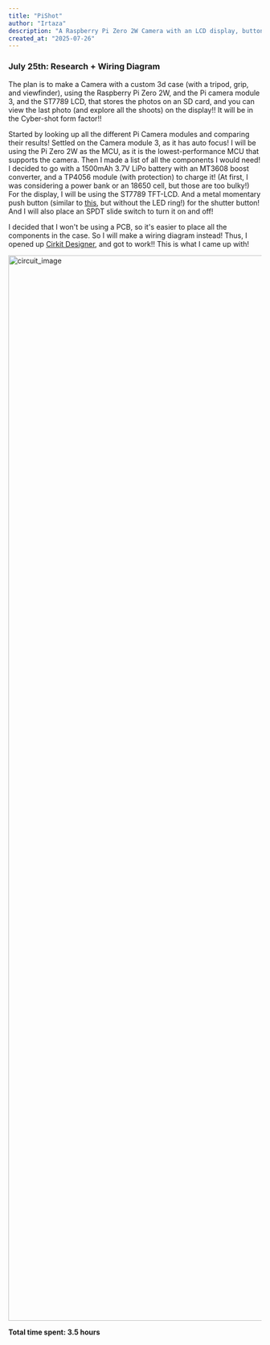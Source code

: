 ```yaml
---
title: "PiShot"
author: "Irtaza"
description: "A Raspberry Pi Zero 2W Camera with an LCD display, buttons, and a custom case!"
created_at: "2025-07-26"
---
```


### July 25th: Research + Wiring Diagram
The plan is to make a Camera with a custom 3d case (with a tripod, grip, and viewfinder), using the Raspberry Pi Zero 2W, and the Pi camera module 3, and the ST7789 LCD, that stores the photos on an SD card, and you can view the last photo (and explore all the shoots) on the display!! It will be in the Cyber-shot form factor!!

Started by looking up all the different Pi Camera modules and comparing their results! Settled on the Camera module 3, as it has auto focus! I will be using the Pi Zero 2W as the MCU, as it is the lowest-performance MCU that supports the camera. 
Then I made a list of all the components I would need! I decided to go with a 1500mAh 3.7V LiPo battery with an MT3608 boost converter, and a TP4056 module (with protection) to charge it! (At first, I was considering a power bank or an 18650 cell, but those are too bulky!)
For the display, I will be using the ST7789 TFT-LCD. And a metal momentary push button (similar to [this](https://www.adafruit.com/product/558), but without the LED ring!) for the shutter button! And I will also place an SPDT slide switch to turn it on and off!

I decided that I won't be using a PCB, so it's easier to place all the components in the case. So I will make a wiring diagram instead! Thus, I opened up [Cirkit Designer](https://app.cirkitdesigner.com/), and got to work!! This is what I came up with!

<img width="3000" height="2114" alt="circuit_image" src="https://github.com/user-attachments/assets/a3ad78c9-99e0-4964-ba3e-49aed0464589" />

**Total time spent: 3.5 hours**
